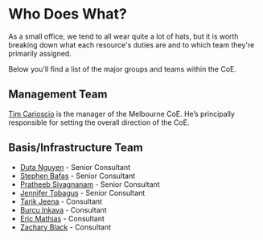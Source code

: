 # Who Does What?
As a small office, we tend to all wear quite a lot of hats, but it is worth breaking down what each resource's duties are and to which team they're primarily assigned.

Below you'll find a list of the major groups and teams within the CoE.

## Management Team
[Tim Carioscio](https://portal.contax.cloud/Employee-Directory?Method=DisplaySingle&EMPID=246) is the manager of the Melbourne CoE. He’s principally responsible for setting the overall direction of the CoE.

## Basis/Infrastructure Team
* [Duta Nguyen](https://portal.contax.cloud/Employee-Directory?Method=DisplaySingle&EMPID=539) - Senior Consultant
* [Stephen Bafas](https://portal.contax.cloud/Employee-Directory?Method=DisplaySingle&EMPID=540) - Senior Consultant
* [Pratheeb Sivagnanam](https://portal.contax.cloud/Employee-Directory?Method=DisplaySingle&EMPID=587) - Senior Consultant
* [Jennifer Tobagus](https://portal.contax.cloud/Employee-Directory?Method=DisplaySingle&EMPID=665) - Senior Consultant
* [Tarik Jeena](https://portal.contax.cloud/Employee-Directory?Method=DisplaySingle&EMPID=767) - Consultant
* [Burcu Inkaya](https://portal.contax.cloud/Employee-Directory?Method=DisplaySingle&EMPID=804) - Consultant
* [Eric Mathias](https://portal.contax.cloud/Employee-Directory?Method=DisplaySingle&EMPID=805) - Consultant
* [Zachary Black](https://portal.contax.cloud/Employee-Directory?Method=DisplaySingle&EMPID=806) - Consultant
